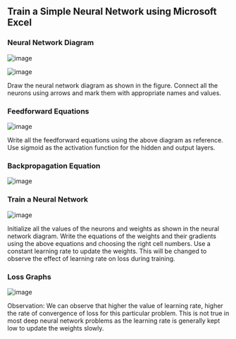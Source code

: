 

## Train a Simple Neural Network using Microsoft Excel

### Neural Network Diagram
![image](https://user-images.githubusercontent.com/10822997/120015673-39abe900-c001-11eb-8658-6110395afb4d.png)

![image](https://user-images.githubusercontent.com/10822997/120015690-40d2f700-c001-11eb-8558-912179fda1eb.png)

Draw the neural network diagram as shown in the figure.
Connect all the neurons using arrows and mark them with appropriate names and values.

### Feedforward Equations

![image](https://user-images.githubusercontent.com/10822997/120015769-59431180-c001-11eb-81e2-92b5e46b8a54.png)

Write all the feedforward equations using the above diagram as reference.
Use sigmoid as the activation function for the hidden and output layers.

### Backpropagation Equation

![image](https://user-images.githubusercontent.com/10822997/120015826-6fe96880-c001-11eb-8e9a-9a44a443892f.png)

### Train a Neural Network

![image](https://user-images.githubusercontent.com/10822997/120015864-7f68b180-c001-11eb-9a70-7a0b0017b3dd.png)

Initialize all the values of the neurons and weights as shown in the neural network diagram.
Write the equations of the weights and their gradients using the above equations and choosing the right cell numbers.
Use a constant learning rate to update the weights. This will be changed to observe the effect of learning rate on loss during training.

### Loss Graphs
![image](https://user-images.githubusercontent.com/10822997/120016009-b6d75e00-c001-11eb-93e9-fbf9396f468b.png)

Observation:
We can observe that higher the value of learning rate, higher the rate of convergence of loss for this particular problem. This is not true in most deep neural network problems as the learning rate is generally kept low to update the weights slowly.
